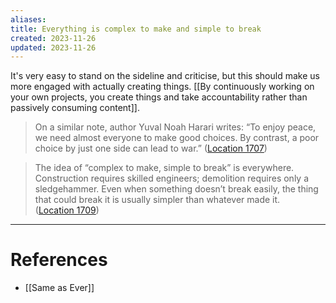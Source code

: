 ```yaml
---
aliases: 
title: Everything is complex to make and simple to break
created: 2023-11-26
updated: 2023-11-26
---
```

It's very easy to stand on the sideline and criticise, but this should make us more engaged with actually creating things. [[By continuously working on your own projects, you create things and take accountability rather than passively consuming content]].

> On a similar note, author Yuval Noah Harari writes: “To enjoy peace, we need almost everyone to make good choices. By contrast, a poor choice by just one side can lead to war.” ([Location 1707](https://readwise.io/to_kindle?action=open&asin=B0C4B5D541&location=1707))

> The idea of “complex to make, simple to break” is everywhere. Construction requires skilled engineers; demolition requires only a sledgehammer. Even when something doesn’t break easily, the thing that could break it is usually simpler than whatever made it. ([Location 1709](https://readwise.io/to_kindle?action=open&asin=B0C4B5D541&location=1709))

---
# References
* [[Same as Ever]]
